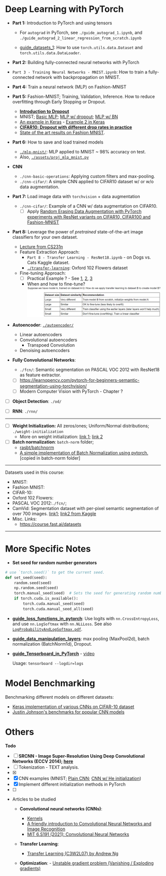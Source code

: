 # Deep Learning with PyTorch

* **Part 1:** Introduction to PyTorch and using tensors
	* For `autograd` in PyTorch, see `./guide_autograd_1.ipynb`, and `./guide_autograd_2_linear_regression_from_scratch.ipynb`

	* [guide_datasets_1](./guide_datasets_1.ipynb): How to use `torch.utils.data.Dataset` and `torch.utils.data.DataLoader`.

* **Part 2:** Building fully-connected neural networks with PyTorch

* `Part 3 - Training Neural Networks - MNIST.ipynb`: How to train a fully-connected network with backpropagation on MNIST. 

* **Part 4:** Train a neural network (MLP) on Fashion-MNIST

* **Part 5:** Fashion-MNIST; Training, Validation, Inference. How to reduce overfitting through Early Stopping or Dropout.
  * [**Introduction to Dropout**](https://machinelearningmastery.com/dropout-for-regularizing-deep-neural-networks/)
  * MNIST; [Basic MLP](https://github.com/rasbt/deeplearning-models/blob/master/pytorch_ipynb/mlp/mlp-basic.ipynb); [MLP w/ dropout](https://github.com/rasbt/deeplearning-models/blob/master/pytorch_ipynb/mlp/mlp-dropout.ipynb); [MLP w/ BN](https://github.com/rasbt/deeplearning-models/blob/master/pytorch_ipynb/mlp/mlp-batchnorm.ipynb)
  * [An example in Keras](https://github.com/christianversloot/machine-learning-articles/blob/main/how-to-use-dropout-with-keras.md) - [Example 2 in Keras](./assets/Dropout_Example.pdf)
  * **[CIFAR10; Dropout with different drop rates in practice](https://medium.com/@amarbudhiraja/https-medium-com-amarbudhiraja-learning-less-to-learn-better-dropout-in-deep-machine-learning-74334da4bfc5)**
  * [State of the art results on Fashion MNIST](https://paperswithcode.com/sota/image-classification-on-fashion-mnist).

* **Part 6:** How to save and load trained models
	* [`./mlp-mnist/`](./mlp-mnist/): MLP applied to MNIST ~ 98% accuracy on test.
	* Also, [`./assets/proj_mlp_mnist.py`](./assets/proj_mlp_mnist.py)

* **CNN** 
	*  `./cnn-basic-operations`: Applying custom filters and max-pooling.
	* `./cnn-cifar/`: A simple CNN applied to CIFAR10 dataset w/ or w/o data augmentation.

* **Part 7:** Load image data with `torchvision` + data augmentation

    * `./cnn-cifar/`: Example of a CNN w/ data augmentation on CIFAR10.
      * [ ] Apply [Random Erasing Data Augmentation with PyTorch experiments with ResNet variants on CIFAR10, CIFAR100 and Fashion-MNIST](https://github.com/zhunzhong07/Random-Erasing)

* **Part 8:** Leverage the power of *pretrained* state-of-the-art image classifiers for your own dataset.
  * [Lecture from CS231n](https://cs231n.github.io/transfer-learning/)
  * Feature Extraction Approach:
  	* `Part 8 - Transfer Learning - ResNet18.ipynb` - on Dogs vs. Cats Kaggle dataset.
  	* [`./transfer-learning`](./transfer-learning): Oxford 102 Flowers dataset
  * Fine-tuning Approach: 
  	* [ ] Practical Example ? - See [1](https://d2l.ai/chapter_computer-vision/fine-tuning.html), [2](https://www.tensorflow.org/tutorials/images/transfer_learning), [3](https://lisaong.github.io/mldds-courseware/03_TextImage/transfer-learning.slides.html)
  	* When and how to fine-tune?
  	![](./assets/when_how_fine_tuning.png)

* **Autoencoder**: [`./autoencoder/`](./autoencoder)
  * Linear autoencoders
  * Convolutional autoencoders
      * Transpoed Convolution
  * Denoising autoencoders

* **Fully Convolutional Networks**:
  * `./fcn/`: Semantic segmentation on PASCAL VOC 2012 with ResNet18 as feature extractor.
  * [ ] https://learnopencv.com/pytorch-for-beginners-semantic-segmentation-using-torchvision/
  * [ ] Modern Computer Vision with PyTorch - Chapter ?

* [ ] **Object Detection**: `./od/`

* [ ] **RNN**: `./rnn/`

---------------------------
* [ ] **Weight Initialization:** All zeros/ones; Uniform/Normal distributions; `./weight-initialization`
  * More on weight initialization: [link 1](https://uvadlc-notebooks.readthedocs.io/en/latest/tutorial_notebooks/tutorial4/Optimization_and_Initialization.html#How-to-find-appropriate-initialization-values); [link 2](https://www.askpython.com/python-modules/initialize-model-weights-pytorch)
* [ ] **Batch normalization**: `batch-norm` folder; 
  * [rasbt/batchnorm](../rasbt-intro-to-DL/L11/code/batchnorm.ipynb)
  * [A simple implementation of Batch Normalization using pytorch.](https://github.com/Johann-Huber/batchnorm_pytorch) [copied in batch-norm folder]


- - -

Datasets used in this course:
* MNIST:
* Fashion MNIST:
* CIFAR-10:
* Oxford 102 Flowers:
* PASCAL VOC 2012:`./fcn/`; 
* CamVid: Segmentation dataset with per-pixel semantic segmentation of over 700 images. [link1](https://s3.amazonaws.com/fast-ai-imagelocal/camvid.tgz); [link2 from Kaggle](https://www.kaggle.com/datasets/carlolepelaars/camvid)
* Misc. Links:
	* https://course.fast.ai/datasets
- - -




# More Specific Notes


* **Set seed for random number generators**
```python
# use `torch.seed()` to get the current seed.
def set_seed(seed):
    random.seed(seed)
    np.random.seed(seed)
    torch.manual_seed(seed)  # Sets the seed for generating random numbers.
    if torch.cuda.is_available():
        torch.cuda.manual_seed(seed)
        torch.cuda.manual_seed_all(seed)
```


* **[guide_loss_functions_in_pytorch](./guide_loss_functions_in_pytorch.ipynb)**: Use logits with `nn.CrossEntropyLoss`, and use `nn.LogSoftmax` with `nn.NLLLoss`. See also [`LogProbabilityAndLogSoftmax.pdf`](./assets/LogProbabilityAndLogSoftmax.pdf).


* **[guide_data_manipulation_layers](./guide_data_manipulation_layers.ipynb)**: max pooling (MaxPool2d), batch normalization (BatchNorm1d), Dropout.


* **[guide_Tensorboard_in_PyTorch](./guide_Tensorboard_in_PyTorch.ipynb)** - [video](https://www.youtube.com/watch?v=6CEld3hZgqc&list=PL_lsbAsL_o2CTlGHgMxNrKhzP97BaG9ZN&index=5)

  Usage: `tensorboard --logdir=logs`





# Model Benchmarking

Benchmarking different models on different datasets:

- [Keras implementation of various CNNs on CIFAR-10 dataset](https://github.com/BIGBALLON/cifar-10-cnn)
- [Justin Johnson's benchmarks for popular CNN models](https://github.com/jcjohnson/cnn-benchmarks)






# Others

**Todo**
- [ ] **SRCNN - Image Super-Resolution Using Deep Convolutional Networks (ECCV 2014); [here](https://github.com/yjn870/SRCNN-pytorch)**
- [ ] Tokenization - TEXT analysis.
- [x] 
- [x] CNN examples (MNIST; [Plain CNN](https://github.com/rasbt/deeplearning-models/blob/master/pytorch_ipynb/cnn/cnn-basic.ipynb); [CNN w/ He initialization](https://github.com/rasbt/deeplearning-models/blob/master/pytorch_ipynb/cnn/cnn-he-init.ipynb))
- [x] Implement different initialization methods in PyTorch 
- [ ] 



* Articles to be studied
    * **Convolutional neural networks (CNNs)**:
        - [Kernels](https://setosa.io/ev/image-kernels/)
        - [A friendly introduction to Convolutional Neural Networks and Image Recognition](https://www.youtube.com/watch?v=2-Ol7ZB0MmU)
        - [MIT 6.S191 (2021): Convolutional Neural Networks](https://www.youtube.com/watch?v=AjtX1N_VT9E)

    * **Transfer Learning**:
        - [Transfer Learning (C3W2L07) by Andrew Ng](https://www.youtube.com/watch?v=yofjFQddwHE)

    * **Optimization**:
          - [Unstable gradient problem (Vanishing / Exploding gradients)](http://neuralnetworksanddeeplearning.com/chap5.html)

